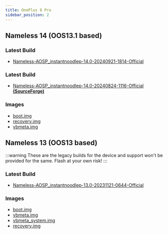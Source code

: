 ```yaml
---
title: OnePlus 8 Pro
sidebar_position: 2
---
```


## Nameless 14 (OOS13.1 based)

### Latest Build
- [Nameless-AOSP_instantnoodlep-14.0-20240921-1814-Official](https://sourceforge.net/projects/nameless-aosp/files/instantnoodlep/Nameless-AOSP_instantnoodlep-14.0-20240921-1814-Official.zip/download)

### Latest Build
- [Nameless-AOSP_instantnoodlep-14.0-20240824-1116-Official __(SourceForge)__](https://sourceforge.net/projects/nameless-aosp/files/instantnoodlep/Nameless-AOSP_instantnoodlep-14.0-20240824-1116-Official.zip/download)

### Images
- [boot.img](https://sourceforge.net/projects/nameless-aosp/files/instantnoodlep/imgs_14/boot.img/download)
- [recovery.img](https://sourceforge.net/projects/nameless-aosp/files/instantnoodlep/imgs_14/recovery.img/download)
- [vbmeta.img](https://sourceforge.net/projects/nameless-aosp/files/instantnoodlep/imgs_14/vbmeta.img/download)

## Nameless 13 (OOS13 based)

:::warning
These are the legacy builds for the device and support won't be provided for the same. Flash at your own risk!
:::

### Latest Build
- [Nameless-AOSP_instantnoodlep-13.0-20231121-0644-Official](https://sourceforge.net/projects/nameless-aosp/files/instantnoodlep/Nameless-AOSP_instantnoodlep-13.0-20231121-0644-Official.zip/download)

### Images
- [boot.img](https://sourceforge.net/projects/nameless-aosp/files/instantnoodlep/imgs_13/boot.img/download)
- [vbmeta.img](https://sourceforge.net/projects/nameless-aosp/files/instantnoodlep/imgs_13/vbmeta.img/download)
- [vbmeta_system.img](https://sourceforge.net/projects/nameless-aosp/files/instantnoodlep/imgs_13/vbmeta_system.img/download)
- [recovery.img](https://sourceforge.net/projects/nameless-aosp/files/instantnoodlep/imgs_13/recovery.img/download)